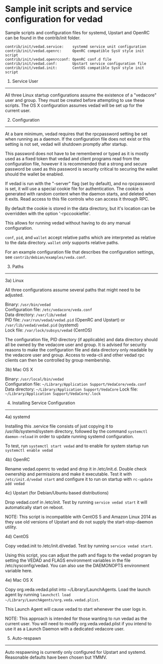 Sample init scripts and service configuration for vedad
==========================================================

Sample scripts and configuration files for systemd, Upstart and OpenRC
can be found in the contrib/init folder.

    contrib/init/vedad.service:    systemd service unit configuration
    contrib/init/vedad.openrc:     OpenRC compatible SysV style init script
    contrib/init/vedad.openrcconf: OpenRC conf.d file
    contrib/init/vedad.conf:       Upstart service configuration file
    contrib/init/vedad.init:       CentOS compatible SysV style init script

1. Service User
---------------------------------

All three Linux startup configurations assume the existence of a "vedacore" user
and group.  They must be created before attempting to use these scripts.
The OS X configuration assumes vedad will be set up for the current user.

2. Configuration
---------------------------------

At a bare minimum, vedad requires that the rpcpassword setting be set
when running as a daemon.  If the configuration file does not exist or this
setting is not set, vedad will shutdown promptly after startup.

This password does not have to be remembered or typed as it is mostly used
as a fixed token that vedad and client programs read from the configuration
file, however it is recommended that a strong and secure password be used
as this password is security critical to securing the wallet should the
wallet be enabled.

If vedad is run with the "-server" flag (set by default), and no rpcpassword is set,
it will use a special cookie file for authentication. The cookie is generated with random
content when the daemon starts, and deleted when it exits. Read access to this file
controls who can access it through RPC.

By default the cookie is stored in the data directory, but it's location can be overridden
with the option '-rpccookiefile'.

This allows for running vedad without having to do any manual configuration.

`conf`, `pid`, and `wallet` accept relative paths which are interpreted as
relative to the data directory. `wallet` *only* supports relative paths.

For an example configuration file that describes the configuration settings,
see `contrib/debian/examples/veda.conf`.

3. Paths
---------------------------------

3a) Linux

All three configurations assume several paths that might need to be adjusted.

Binary:              `/usr/bin/vedad`  
Configuration file:  `/etc/vedacore/veda.conf`  
Data directory:      `/var/lib/vedad`  
PID file:            `/var/run/vedad/vedad.pid` (OpenRC and Upstart) or `/var/lib/vedad/vedad.pid` (systemd)  
Lock file:           `/var/lock/subsys/vedad` (CentOS)  

The configuration file, PID directory (if applicable) and data directory
should all be owned by the vedacore user and group.  It is advised for security
reasons to make the configuration file and data directory only readable by the
vedacore user and group.  Access to veda-cli and other vedad rpc clients
can then be controlled by group membership.

3b) Mac OS X

Binary:              `/usr/local/bin/vedad`  
Configuration file:  `~/Library/Application Support/VedaCore/veda.conf`  
Data directory:      `~/Library/Application Support/VedaCore`
Lock file:           `~/Library/Application Support/VedaCore/.lock`

4. Installing Service Configuration
-----------------------------------

4a) systemd

Installing this .service file consists of just copying it to
/usr/lib/systemd/system directory, followed by the command
`systemctl daemon-reload` in order to update running systemd configuration.

To test, run `systemctl start vedad` and to enable for system startup run
`systemctl enable vedad`

4b) OpenRC

Rename vedad.openrc to vedad and drop it in /etc/init.d.  Double
check ownership and permissions and make it executable.  Test it with
`/etc/init.d/vedad start` and configure it to run on startup with
`rc-update add vedad`

4c) Upstart (for Debian/Ubuntu based distributions)

Drop vedad.conf in /etc/init.  Test by running `service vedad start`
it will automatically start on reboot.

NOTE: This script is incompatible with CentOS 5 and Amazon Linux 2014 as they
use old versions of Upstart and do not supply the start-stop-daemon utility.

4d) CentOS

Copy vedad.init to /etc/init.d/vedad. Test by running `service vedad start`.

Using this script, you can adjust the path and flags to the vedad program by
setting the VEDAD and FLAGS environment variables in the file
/etc/sysconfig/vedad. You can also use the DAEMONOPTS environment variable here.

4e) Mac OS X

Copy org.veda.vedad.plist into ~/Library/LaunchAgents. Load the launch agent by
running `launchctl load ~/Library/LaunchAgents/org.veda.vedad.plist`.

This Launch Agent will cause vedad to start whenever the user logs in.

NOTE: This approach is intended for those wanting to run vedad as the current user.
You will need to modify org.veda.vedad.plist if you intend to use it as a
Launch Daemon with a dedicated vedacore user.

5. Auto-respawn
-----------------------------------

Auto respawning is currently only configured for Upstart and systemd.
Reasonable defaults have been chosen but YMMV.
